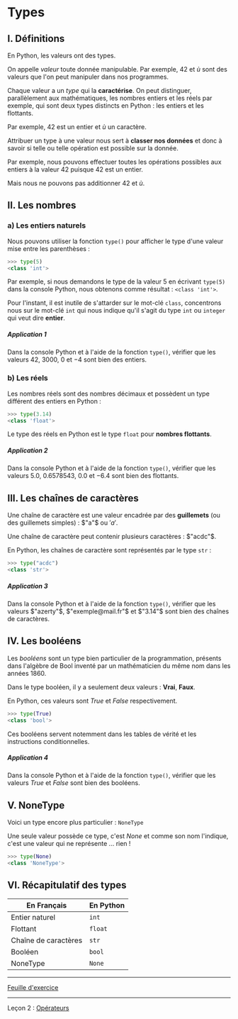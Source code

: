 # Types

## I. Définitions

En Python, les valeurs ont des types. 

On appelle *valeur* toute donnée manipulable. Par exemple, $`42`$ et $`ù`$ sont des valeurs que l'on peut manipuler dans nos programmes.

Chaque valeur a un *type* qui la **caractérise**. On peut distinguer, parallèlement aux mathématiques, les nombres entiers et les réels par exemple, qui sont deux types distincts en Python : les entiers et les flottants.

Par exemple, $`42`$ est un entier et $`ù`$ un caractère.

Attribuer un type à une valeur nous sert à **classer nos données** et donc à savoir si telle ou telle opération est possible sur la donnée.

Par exemple, nous pouvons effectuer toutes les opérations possibles aux entiers à la valeur $`42`$ puisque $`42`$ est un entier.

Mais nous ne pouvons pas additionner $`42`$ et $`ù`$.

## II. Les nombres

### a) Les entiers naturels

Nous pouvons utiliser la fonction `type()` pour afficher le type d'une valeur mise entre les parenthèses :

```python
>>> type(5)
<class 'int'>
```

Par exemple, si nous demandons le type de la valeur 5 en écrivant `type(5)` dans la console Python, nous obtenons comme résultat : `<class 'int'>`.

Pour l'instant, il est inutile de s'attarder sur le mot-clé `class`, concentrons nous sur le mot-clé `int` qui nous indique qu'il s'agit du type `int` ou `integer` qui veut dire **entier**.

##### Application 1

Dans la console Python et à l'aide de la fonction `type()`, vérifier que les valeurs $`42`$, $`3000`$, $`0`$ et $`-4`$ sont bien des entiers.

### b) Les réels

Les nombres réels sont des nombres décimaux et possèdent un type différent des entiers en Python :

```python
>>> type(3.14)
<class 'float'>
```

Le type des réels en Python est le type ``float`` pour **nombres flottants**.

##### Application 2

Dans la console Python et à l'aide de la fonction `type()`, vérifier que les valeurs $`5.0`$, $`0.6578543`$, $`0.0`$ et $`-6.4`$ sont bien des flottants.

## III. Les chaînes de caractères

Une chaîne de caractère est une valeur encadrée par des **guillemets** (ou des guillemets simples) : $`"a"`$  ou $`'a'`$.

Une chaîne de caractère peut contenir plusieurs caractères : $`"acdc"`$.

En Python, les chaînes de caractère sont représentés par le type ``str``  :

```python
>>> type("acdc")
<class 'str'>
```

##### Application 3

Dans la console Python et à l'aide de la fonction `type()`, vérifier que les valeurs $`"azerty"`$, $`"exemple@mail.fr"`$ et $`"3.14"`$ sont bien des chaînes de caractères.

## IV. Les booléens

Les *booléens* sont un type bien particulier de la programmation, présents dans l'algèbre de Bool inventé par un mathématicien du même nom dans les années 1860.

Dans le type booléen, il y a seulement deux valeurs : **Vrai**, **Faux**.

En Python, ces valeurs sont $`True`$ et $`False`$ respectivement. 

```python
>>> type(True)
<class 'bool'>
```

Ces booléens servent notemment dans les tables de vérité et les instructions conditionnelles.

##### Application 4

Dans la console Python et à l'aide de la fonction `type()`, vérifier que les valeurs $`True`$ et $`False`$ sont bien des booléens.

## V. NoneType

Voici un type encore plus particulier : ``NoneType`` 

Une seule valeur possède ce type, c'est $`None`$ et comme son nom l'indique, c'est une valeur qui ne représente ... rien !

```python
>>> type(None)
<class 'NoneType'>
```

## VI. Récapitulatif des types

| En Français | En Python |
|----|----|
|Entier naturel | `int` |
| Flottant | `float` |
| Chaîne de caractères | `str` |
| Booléen | `bool` |
| NoneType | `None` |

_________

[Feuille d'exercice](./Exercices/Exercices_types.md)
_________

Leçon 2 : [Opérateurs](./Opérateurs.md)
